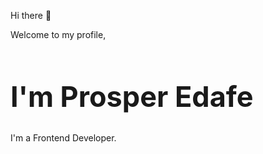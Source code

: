 Hi there 👋

Welcome to my profile,
<h1 style="font-size: 45px">I'm Prosper Edafe</h1>

I'm a Frontend Developer.

